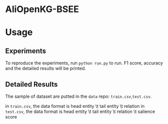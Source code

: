 # AliOpenKG-BSEE
# Usage
## Experiments
To reproduce the experiments, run 
`python run.py` 
to run. F1 score, accuracy and the detailed results will be printed.


## Detailed Results
The sample of dataset are putted in the `data` repo:
`train.csv`,`test.csv`. 

in `train.csv`, the data format is head entity \t tail entity \t relation
in `test.csv`, the data format is head entity \t tail entity \t relation \t salience score
